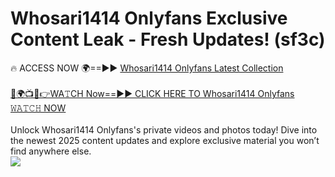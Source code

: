 # Whosari1414 Onlyfans Exclusive Content Leak - Fresh Updates! (sf3c)

🔥 ACCESS NOW 🌍==►► <a href="https://tinyurl.com/kvy9nzfs" rel="nofollow">Whosari1414 Onlyfans Latest Collection</a>
<br><br>
[🔴🌍📺📱👉WA𝚃CH Now==►► CLICK HERE TO Whosari1414 Onlyfans 𝚆𝙰𝚃𝙲𝙷 NOW](https://tinyurl.com/kvy9nzfs)
<br><br>
Unlock Whosari1414 Onlyfans's private videos and photos today! Dive into the newest 2025 content updates and explore exclusive material you won’t find anywhere else.
<br>
<a href="https://tinyurl.com/kvy9nzfs" rel="nofollow" data-target="animated-image.originalLink"><img src="https://camo.githubusercontent.com/8a4f000d20f83aca3bf7ec5f350d767afa0574a8a352519fd8cfa583a6f93a33/68747470733a2f2f692e696d6775722e636f6d2f644a486b345a712e676966" data-canonical-src="https://i.imgur.com/dJHk4Zq.gif" style="max-width: 100%; display: inline-block;" data-target="animated-image.originalImage"></a>
<br>
